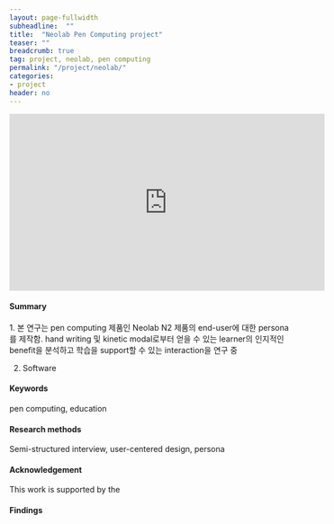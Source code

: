 ```yaml
---
layout: page-fullwidth
subheadline:  ""
title:  "Neolab Pen Computing project"
teaser: ""
breadcrumb: true
tag: project, neolab, pen computing
permalink: "/project/neolab/"
categories:
- project
header: no
---
```


<iframe width="560" height="315" src="https://www.youtube.com/embed/x5o2NWTnfH0" frameborder="0" allowfullscreen></iframe>

<h4> Summary </h4>
1. 본 연구는 pen computing 제품인 Neolab N2 제품의 end-user에 대한 persona를 제작함.
hand writing 및 kinetic modal로부터 얻을 수 있는 learner의 인지적인 benefit을 분석하고
학습을 support할 수 있는 interaction을 연구 중

2. Software 

<h4> Keywords </h4>
pen computing, education

<h4> Research methods </h4>
Semi-structured interview, user-centered design, persona

<h4> Acknowledgement </h4>
This work is supported by the 

<h4>



<h4> Findings </h4>


<h4>











